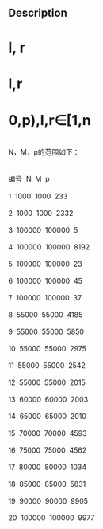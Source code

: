 
<title>
Problem 4105. -- [Thu Summer Camp 2015]平方运算
</title>
<h2>
Description
</h2>
<div class="content">

# l, r



# l,r



# 0,p),l,r∈[1,n


<br/>
<div>
N，M，p的范围如下：
</div>
<br/>
<div>
</div>
<br/>
<div>
编号<span class="Apple-tab-span" style="white-space:pre;"> </span> N<span class="Apple-tab-span" style="white-space:pre;"> </span> M<span class="Apple-tab-span" style="white-space:pre;"> </span> p
</div>
<br/>
<div>
1<span class="Apple-tab-span" style="white-space:pre;"> </span> 1000<span class="Apple-tab-span" style="white-space:pre;"> </span> 1000<span class="Apple-tab-span" style="white-space:pre;"> </span> 233
</div>
<br/>
<div>
2<span class="Apple-tab-span" style="white-space:pre;"> </span> 1000<span class="Apple-tab-span" style="white-space:pre;"> </span> 1000<span class="Apple-tab-span" style="white-space:pre;"> </span> 2332
</div>
<br/>
<div>
3<span class="Apple-tab-span" style="white-space:pre;"> </span> 100000<span class="Apple-tab-span" style="white-space:pre;"> </span> 100000<span class="Apple-tab-span" style="white-space:pre;"> </span> 5
</div>
<br/>
<div>
4<span class="Apple-tab-span" style="white-space:pre;"> </span> 100000<span class="Apple-tab-span" style="white-space:pre;"> </span> 100000<span class="Apple-tab-span" style="white-space:pre;"> </span> 8192
</div>
<br/>
<div>
5<span class="Apple-tab-span" style="white-space:pre;"> </span> 100000<span class="Apple-tab-span" style="white-space:pre;"> </span> 100000<span class="Apple-tab-span" style="white-space:pre;"> </span> 23
</div>
<br/>
<div>
6<span class="Apple-tab-span" style="white-space:pre;"> </span> 100000<span class="Apple-tab-span" style="white-space:pre;"> </span> 100000<span class="Apple-tab-span" style="white-space:pre;"> </span> 45
</div>
<br/>
<div>
7<span class="Apple-tab-span" style="white-space:pre;"> </span> 100000<span class="Apple-tab-span" style="white-space:pre;"> </span> 100000<span class="Apple-tab-span" style="white-space:pre;"> </span> 37
</div>
<br/>
<div>
8<span class="Apple-tab-span" style="white-space:pre;"> </span> 55000<span class="Apple-tab-span" style="white-space:pre;"> </span> 55000<span class="Apple-tab-span" style="white-space:pre;"> </span> 4185
</div>
<br/>
<div>
9<span class="Apple-tab-span" style="white-space:pre;"> </span> 55000<span class="Apple-tab-span" style="white-space:pre;"> </span> 55000<span class="Apple-tab-span" style="white-space:pre;"> </span> 5850
</div>
<br/>
<div>
10<span class="Apple-tab-span" style="white-space:pre;"> </span> 55000<span class="Apple-tab-span" style="white-space:pre;"> </span> 55000<span class="Apple-tab-span" style="white-space:pre;"> </span> 2975
</div>
<br/>
<div>
11<span class="Apple-tab-span" style="white-space:pre;"> </span> 55000<span class="Apple-tab-span" style="white-space:pre;"> </span> 55000<span class="Apple-tab-span" style="white-space:pre;"> </span> 2542
</div>
<br/>
<div>
12<span class="Apple-tab-span" style="white-space:pre;"> </span> 55000<span class="Apple-tab-span" style="white-space:pre;"> </span> 55000<span class="Apple-tab-span" style="white-space:pre;"> </span> 2015
</div>
<br/>
<div>
13<span class="Apple-tab-span" style="white-space:pre;"> </span> 60000<span class="Apple-tab-span" style="white-space:pre;"> </span> 60000<span class="Apple-tab-span" style="white-space:pre;"> </span> 2003
</div>
<br/>
<div>
14<span class="Apple-tab-span" style="white-space:pre;"> </span> 65000<span class="Apple-tab-span" style="white-space:pre;"> </span> 65000<span class="Apple-tab-span" style="white-space:pre;"> </span> 2010
</div>
<br/>
<div>
15<span class="Apple-tab-span" style="white-space:pre;"> </span> 70000<span class="Apple-tab-span" style="white-space:pre;"> </span> 70000<span class="Apple-tab-span" style="white-space:pre;"> </span> 4593
</div>
<br/>
<div>
16<span class="Apple-tab-span" style="white-space:pre;"> </span> 75000<span class="Apple-tab-span" style="white-space:pre;"> </span> 75000<span class="Apple-tab-span" style="white-space:pre;"> </span> 4562
</div>
<br/>
<div>
17<span class="Apple-tab-span" style="white-space:pre;"> </span> 80000<span class="Apple-tab-span" style="white-space:pre;"> </span> 80000<span class="Apple-tab-span" style="white-space:pre;"> </span> 1034
</div>
<br/>
<div>
18<span class="Apple-tab-span" style="white-space:pre;"> </span> 85000<span class="Apple-tab-span" style="white-space:pre;"> </span> 85000<span class="Apple-tab-span" style="white-space:pre;"> </span> 5831
</div>
<br/>
<div>
19<span class="Apple-tab-span" style="white-space:pre;"> </span> 90000<span class="Apple-tab-span" style="white-space:pre;"> </span> 90000<span class="Apple-tab-span" style="white-space:pre;"> </span> 9905
</div>
<br/>
<div>
20<span class="Apple-tab-span" style="white-space:pre;"> </span> 100000<span class="Apple-tab-span" style="white-space:pre;"> </span> 100000<span class="Apple-tab-span" style="white-space:pre;"> </span> 9977
</div>
<p>
<br/>
</p>
</div>
